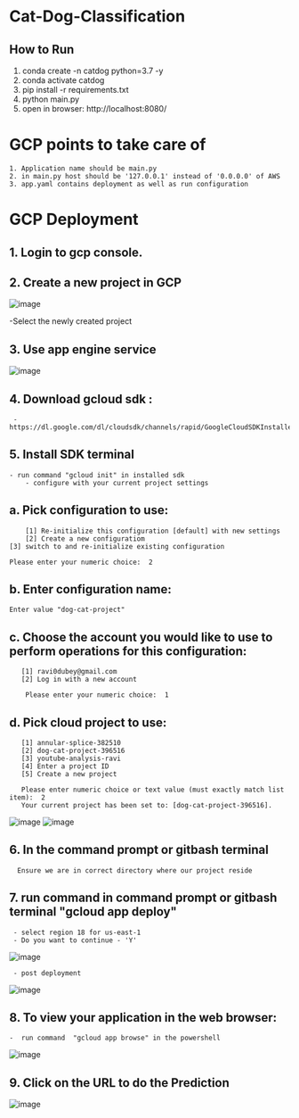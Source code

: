 # Cat-Dog-Classification

## How to Run

1. conda create -n catdog python=3.7 -y
2. conda activate catdog
3. pip install -r requirements.txt
4. python main.py
5. open in browser: http://localhost:8080/



# GCP points to take care of
    1. Application name should be main.py
    2. in main.py host should be '127.0.0.1' instead of '0.0.0.0' of AWS
    3. app.yaml contains deployment as well as run configuration
    

# GCP Deployment



## 1. Login to gcp console.

## 2. Create a new project in GCP
   ![image](https://github.com/ravi0dubey/Dog-Cat-Classification-GCP/assets/38419795/3b9fe61e-c0a8-43c6-a76b-4f89ab75d6b1)
   
   -Select the newly created project

## 3. Use app engine service
   ![image](https://github.com/ravi0dubey/Dog-Cat-Classification-GCP/assets/38419795/a7080f9f-c285-48c9-9358-9b40e9cccc2a)

## 4. Download gcloud sdk : 
     - https://dl.google.com/dl/cloudsdk/channels/rapid/GoogleCloudSDKInstaller.exe
     
## 5. Install SDK terminal
	- run command "gcloud init" in installed sdk
        - configure with your current project settings
	
   ## a. Pick configuration to use:
        [1] Re-initialize this configuration [default] with new settings
        [2] Create a new configuratiom
	[3] switch to and re-initialize existing configuration
        
	Please enter your numeric choice:  2
	
   ## b. Enter configuration name:
   	Enter value "dog-cat-project"
    
   ## c. Choose the account you would like to use to perform operations for this configuration:
       [1] ravi0dubey@gmail.com
       [2] Log in with a new account
       
        Please enter your numeric choice:  1
	   
   ## d. Pick cloud project to use:
       [1] annular-splice-382510
       [2] dog-cat-project-396516
       [3] youtube-analysis-ravi
       [4] Enter a project ID
       [5] Create a new project
       
       Please enter numeric choice or text value (must exactly match list item):  2
       Your current project has been set to: [dog-cat-project-396516].

![image](https://github.com/ravi0dubey/Dog-Cat-Classification-GCP/assets/38419795/e1f84ff1-2b51-4761-879b-9cabdfe8e5d2)
![image](https://github.com/ravi0dubey/Dog-Cat-Classification-GCP/assets/38419795/a8540e2c-bbc7-41a5-9e77-a41b69d10053)


## 6. In the command prompt or gitbash terminal 
      Ensure we are in correct directory where our project reside

## 7. run command in command prompt or gitbash terminal "gcloud app deploy"
     - select region 18 for us-east-1
     - Do you want to continue - 'Y'
![image](https://github.com/ravi0dubey/Dog-Cat-Classification-GCP/assets/38419795/f078a49d-32b4-4fdc-b076-ff6a64f30cef)

     - post deployment
![image](https://github.com/ravi0dubey/Dog-Cat-Classification-GCP/assets/38419795/ab6b2df4-b9a3-4a62-91be-c6d2d9a4c819)


## 8. To view your application in the web browser:
    -  run command  "gcloud app browse" in the powershell
![image](https://github.com/ravi0dubey/Dog-Cat-Classification-GCP/assets/38419795/02ea7844-de75-4c7a-94b2-0704e358ef18)


## 9. Click on the URL to do the Prediction
![image](https://github.com/ravi0dubey/Dog-Cat-Classification-GCP/assets/38419795/c5385a36-e8b6-446a-b0f8-db90b676d311)

  
	
	
